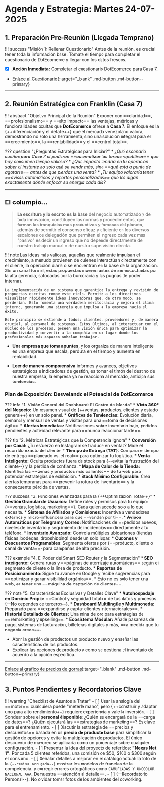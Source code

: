 # Agenda y Estrategia: Martes 24-07-2025

## 1. Preparación Pre-Reunión (Llegada Temprano)

!!! success "Misión 1: Rellenar Cuestionario"
    Antes de la reunión, es crucial tener toda la información base. Tómate el tiempo para completar el cuestionario de DotEcomerce y llegar con los datos frescos.


- [x] **Acción Inmediata:** Completar el cuestionario DotEcomerce para Casa 7.
- [Enlace al Cuestionario](https://logos.mundomejor.uk/1-LEGOS/NEGOCIO/MMA/CLIENTES/casa-7/cuestionario-dotecomerce/){:target="_blank" .md-button .md-button--primary}


-----

## 2. Reunión Estratégica con Franklin (Casa 7)

!!! abstract "Objetivo Principal de la Reunión"
    Exponer con ==claridad==, ==profesionalismo== y ==alto impacto== las ventajas, métricas y funcionalidades ocultas que **DotEcomerce** ofrece a **Casa 7**. El enfoque es la {++diferenciación y el detalle++} que el mercado venezolano valora, demostrando no solo una herramienta, sino una solución integral para el ==crecimiento==, la ==rentabilidad== y el ==control total==.

??? question "¿Preguntas Estratégicas para Iniciar?"
    * *¿Qué escenario sueñas para Casa 7 si pudieras ==automatizar las tareas repetitivas== que hoy consumen tiempo valioso?*
    * *¿Qué impacto tendría en tu operación saber al instante no solo qué se vende más, sino ==qué está a punto de agotarse== antes de que pierdas una venta?*
    * *¿Tu equipo valoraría tener ==avisos automáticos y reportes personalizados== que les digan exactamente dónde enfocar su energía cada día?*

-----

## El columpio...

> **La escritura y lo escrito es la base** del negocio automatizado y de toda innovacion, constituyen las normas y procedimientos, que forman las franquicias mas productivas y famosas del planeta, además de permitir el consenso eficaz y eficiente en los diversos escalones de delegación que permiten el ingreso cada vez mas "pasivo" es decir un ingreso que no depende directamente de nuestro trabajo manual o de nuestra supervisión directa.

!!! note
    Las ideas más valiosas, aquellas que realmente impulsan el crecimiento, a menudo provienen de quienes interactúan directamente con el cliente, la operación diaria o se encuentran en la base de la organización. Sin un canal formal, estas propuestas mueren antes de ser escuchadas por la alta gerencia, sofocadas por la burocracia y las pugnas de poder internas.

    La implementación de un sistema que garantice la entrega y revisión de propuestas escritas rompe este ciclo. Permite a los directivos visualizar rápidamente ideas innovadoras que, de otro modo, se perderían. Esto fomenta una verdadera meritocracia y mejora el clima interno, generando una sinergia que impulsa a la empresa hacia el éxito.

    Este principio se extiende a todos: clientes, proveedores y, de manera crucial, al personal de sistemas. Estos últimos, al interactuar con el núcleo de los procesos, poseen una visión única para optimizar la productividad y convertir a la compañía en un lugar donde los profesionales más capaces anhelan trabajar.




* **Una empresa que toma apuntes**, y los organiza de manera inteligente es una empresa que escala, perdura en el tiempo y aumenta en rentabilidad.

* **Leer de manera comporensiva** informes y avances, objetivos estratégicos e indicadores de gestión, es tomar el timón del destino de nuestra empresa, la empresa ya no reacciona al mercado, anticipa sus tendencias.


### Plan de Exposición: Desvelando el Potencial de DotEcomerce

??? info "1. Visión General del Dashboard: El Centro de Mando"
    * **Vista 360° del Negocio:** Un resumen visual de {++ventas, productos, clientes y estado general++} en un solo panel.
    * **Gráficos de Tendencias:** Evolución diaria, semanal y mensual de ventas y visitas para una ==toma de decisiones ágil==.
    * **Alertas Inmediatas:** Notificaciones sobre inventario bajo, pedidos pendientes y actividad relevante para ==nunca reaccionar tarde==.

??? tip "2. Métricas Estratégicas que la Competencia Ignora"
    * **Conversión por Canal:** ¿Tu esfuerzo en Instagram se traduce en ventas? Mide el recorrido exacto del cliente.
    * **Tiempo de Entrega (TAT):** Compara el tiempo de entrega ==planeado vs. el real== para optimizar tu logística.
    * **Venta Inteligente:** Oculta productos fuera de stock para {--evitar la frustración del cliente--} y la pérdida de confianza.
    * **Mapa de Calor de la Tienda:** Identifica las ==zonas y productos más calientes== de tu web para potenciar estrategias de exhibición.
    * **Stock Mínimo Configurable:** Crea alertas tempranas para ==prevenir la rotura de inventario== y la consecuente pérdida de ventas.

??? success "3. Funciones Avanzadas para la {++Optimización Total++}"
    * **Gestión Granular de Usuarios:** Define roles y permisos para tu equipo: {==ventas, logística, marketing==}. Cada quien accede solo a lo que necesita.
    * **Sistema de Afiliados y Comisiones:** Incentiva a vendedores externos y micro-influencers para que ==vendan por ti==.
    * **Avisos Automáticos por Telegram y Correo:** Notificaciones de ==pedidos nuevos, niveles de inventario y seguimiento de incidencias== directamente a tu teléfono.
    * **Inventario Avanzado:** Controla múltiples ubicaciones (tiendas físicas, bodegas, dropshipping) desde un solo lugar.
    * **Cupones y Descuentos Programables:** Segmenta ofertas por {==producto, cliente o canal de venta==} para campañas de alta precisión.

??? example "4. El Poder del Smart SEO Router y la Segmentación"
    * **SEO Inteligente:** Genera rutas y ==páginas de aterrizaje automáticas== según el segmento de cliente o la línea de producto.
    * **Reportes de Posicionamiento:** Sigue tu avance en Google y recibe sugerencias para ==optimizar y ganar visibilidad orgánica==.
    * Esto no es solo tener una web, es tener una ==máquina de captación de clientes==.

??? note "5. Características Exclusivas y Detalles Clave"
    * **Autohospedaje en Dominio Propio:** ==Control y seguridad total== de tus datos y procesos. {--No dependes de terceros--}.
    * **Dashboard Multilingüe y Multimoneda:** Preparado para ==expandirse y captar clientes internacionales==.
    * **Historial Detallado de Clientes:** Una mina de oro para estrategias de ==remarketing y upselling==.
    * **Ecosistema Modular:** Añade pasarelas de pago, sistemas de facturación, billeteras digitales y más, ==a medida que tu negocio crece==.



* Abrir la gestión de productos un producto nuevo y enseñar las características de los productos.
* Explicar las opciones de producto y como se gestiona el inventario de acuerdo a la opción específica.



-----
[Enlace al grafico de precios de gorras](https://logos.mundomejor.uk/infografia/catalogo.html){:target="_blank" .md-button .md-button--primary}

## 3. Puntos Pendientes y Recordatorios Clave

!!! warning "Checklist de Asuntos a Tratar"
    - [ ] Usar la analogía del ==motor==: cualquiera puede "meterle mano", pero {++construir y adaptar uno para alto rendimiento++} requiere experiencia y vale la inversión.
    - [ ] Sondear sobre el **personal disponible**: ¿Quién se encargará de la ==carga de datos==? ¿Quién ejecutará las ==estrategias de marketing==? Es clave para el entrenamiento.
    - [ ] Discutir la estrategia de ==precios y descuentos== basada en un **precio de producto base** para simplificar la gestión de opciones y evitar la multiplicación de productos. El único descuento de mayoreo se aplicaría como un porcentaje sobre cualquier configuración.
    - [ ] Presentar la idea del proyecto de referidos: **"Nexus Net 1"**. Por cada 5 clientes referidos, una comisión de $50, $100 o $300 según el consumo.
    - [ ] Señalar detalles a mejorar en el catálogo actual: la foto de la `{--camisa arrugada--}` mostrar los modelos de franelas de la competencia. y corregir errores ortográficos como `CAMUFLADAS Y UNOCOLOR NACIONAL AAA`. Demuestra ==atención al detalle==.
    - [ ] {--Recordatorio Personal--}: No olvidar tomar fotos de los ambientes del coworking.